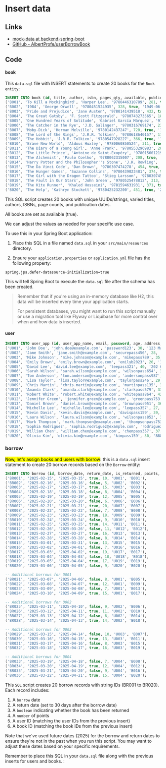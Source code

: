 # Insert data

## Links

- [mock-data at backend-spring-boot](https://github.com/AlbertProfe/pronunciationApp/tree/backend-spring-boot/backend/resources/mock-data)
- [GitHub - AlbertProfe/userBorrowBook](https://github.com/AlbertProfe/userBorrowBook)

## Code

#### book

This `data.sql` file with INSERT statements to create 20 books for the `Book` `entity`:

```sql
INSERT INTO book (id, title, author, isbn, pages_qty, available, publication_date) VALUES
('B001', 'To Kill a Mockingbird', 'Harper Lee', '9780446310789', 281, true, '1960-07-11'),
('B002', '1984', 'George Orwell', '9780451524935', 328, true, '1949-06-08'),
('B003', 'Pride and Prejudice', 'Jane Austen', '9780141439518', 432, true, '1813-01-28'),
('B004', 'The Great Gatsby', 'F. Scott Fitzgerald', '9780743273565', 180, true, '1925-04-10'),
('B005', 'One Hundred Years of Solitude', 'Gabriel García Márquez', '9780060883287', 417, true, '1967-05-30'),
('B006', 'The Catcher in the Rye', 'J.D. Salinger', '9780316769174', 234, true, '1951-07-16'),
('B007', 'Moby-Dick', 'Herman Melville', '9780142437247', 720, true, '1851-10-18'),
('B008', 'The Lord of the Rings', 'J.R.R. Tolkien', '9780618640157', 1178, true, '1954-07-29'),
('B009', 'The Hobbit', 'J.R.R. Tolkien', '9780547928227', 366, true, '1937-09-21'),
('B010', 'Brave New World', 'Aldous Huxley', '9780060850524', 311, true, '1932-01-01'),
('B011', 'The Diary of a Young Girl', 'Anne Frank', '9780553296983', 283, true, '1947-06-25'),
('B012', 'The Little Prince', 'Antoine de Saint-Exupéry', '9780156012195', 96, true, '1943-04-06'),
('B013', 'The Alchemist', 'Paulo Coelho', '9780062315007', 208, true, '1988-01-01'),
('B014', 'Harry Potter and the Philosopher''s Stone', 'J.K. Rowling', '9780747532743', 223, true, '1997-06-26'),
('B015', 'The Da Vinci Code', 'Dan Brown', '9780307474278', 454, true, '2003-03-18'),
('B016', 'The Hunger Games', 'Suzanne Collins', '9780439023481', 374, true, '2008-09-14'),
('B017', 'The Girl with the Dragon Tattoo', 'Stieg Larsson', '9780307454546', 672, true, '2005-08-01'),
('B018', 'The Fault in Our Stars', 'John Green', '9780525478812', 313, true, '2012-01-10'),
('B019', 'The Kite Runner', 'Khaled Hosseini', '9781594631931', 371, true, '2003-05-29'),
('B020', 'The Help', 'Kathryn Stockett', '9780425232200', 451, true, '2009-02-10');
```

This SQL script creates 20 books with unique UUIDs/strings, varied titles, authors, ISBNs, page counts, and publication dates. 

All books are set as available (true).

 We can adjust the values as needed for your specific use case.

To use this in your Spring Boot application:

1. Place this SQL in a file named `data.sql` in your `src/main/resources` directory.

2. Ensure your `application.properties` or `application.yml` file has the following property:

```properties
spring.jpa.defer-datasource-initialization=true
```

This will tell Spring Boot to execute the `data.sql` file after the schema has been created.

> Remember that if you're using an in-memory database like H2, this data will be inserted every time your application starts.
> 
> For persistent databases, you might want to run this script manually or use a migration tool like Flyway or Liquibase for more control over when and how data is inserted.

#### user

```sql
INSERT INTO user_app (id, user_app_name, email, password, age, address, is_archived, dob) VALUES
('U001', 'John Doe', 'john.doe@example.com', 'password123', 30, '123 Main St, Anytown, USA', false, '1995-05-15'),
('U002', 'Jane Smith', 'jane.smith@example.com', 'securepass456', 28, '456 Elm St, Somewhere, USA', false, '1997-08-22'),
('U003', 'Mike Johnson', 'mike.johnson@example.com', 'mikepass789', 35, '789 Oak Ave, Nowhere, USA', false, '1990-03-10'),
('U004', 'Emily Brown', 'emily.brown@example.com', 'emilyb2023', 26, '101 Pine Rd, Elsewhere, USA', false, '1999-11-30'),
('U005', 'David Lee', 'david.lee@example.com', 'leepass321', 40, '202 Cedar Ln, Anyplace, USA', false, '1985-07-18'),
('U006', 'Sarah Wilson', 'sarah.wilson@example.com', 'wilsonpass654', 32, '303 Birch Dr, Somewhere, USA', false, '1993-01-25'),
('U007', 'Tom Anderson', 'tom.anderson@example.com', 'andersonpass987', 45, '404 Maple Ave, Anywhere, USA', false, '1980-09-05'),
('U008', 'Lisa Taylor', 'lisa.taylor@example.com', 'taylorpass246', 29, '505 Spruce St, Someplace, USA', false, '1996-04-12'),
('U009', 'Chris Martin', 'chris.martin@example.com', 'martinpass135', 38, '606 Fir Ln, Otherplace, USA', false, '1987-12-08'),
('U010', 'Amanda Clark', 'amanda.clark@example.com', 'clarkpass579', 33, '707 Ash Rd, Thisplace, USA', false, '1992-06-20'),
('U011', 'Robert White', 'robert.white@example.com', 'whitepass864', 42, '808 Walnut St, Thatplace, USA', false, '1983-02-14'),
('U012', 'Jennifer Green', 'jennifer.green@example.com', 'greenpass753', 31, '909 Chestnut Ave, Hereplace, USA', false, '1994-10-07'),
('U013', 'Daniel Brown', 'daniel.brown@example.com', 'brownpass951', 36, '111 Sycamore Ln, Thereplace, USA', false, '1989-08-29'),
('U014', 'Michelle Lee', 'michelle.lee@example.com', 'leepass357', 27, '222 Poplar Rd, Whereplace, USA', false, '1998-03-17'),
('U015', 'Kevin Davis', 'kevin.davis@example.com', 'davispass159', 39, '333 Willow Dr, Howplace, USA', false, '1986-11-23'),
('U016', 'Laura Wilson', 'laura.wilson@example.com', 'wilsonpass852', 34, '444 Beech St, Whyplace, USA', false, '1991-05-09'),
('U017', 'Mark Thompson', 'mark.thompson@example.com', 'thompsonpass753', 41, '555 Hickory Ave, Whenplace, USA', false, '1984-01-31'),
('U018', 'Sophia Rodriguez', 'sophia.rodriguez@example.com', 'rodriguezpass951', 25, '666 Elm Ln, Whoplace, USA', false, '2000-09-14'),
('U019', 'William Chen', 'william.chen@example.com', 'chenpass357', 37, '777 Oak Rd, Whatplace, USA', false, '1988-07-26'),
('U020', 'Olivia Kim', 'olivia.kim@example.com', 'kimpass159', 30, '888 Pine Dr, Whichplace, USA', false, '1995-12-03');
```

### borrow

<mark>Now, let's assign books and users with borrow</mark>: this is a `data.sql` insert statement to create 20 borrow records based on the `Borrow` entity:

```sql
INSERT INTO borrow (id, borrow_date, return_date, is_returned, points, user_id, book_id) VALUES
('BR001', '2025-02-15', '2025-03-15', true, 10, 'U001', 'B001'),
('BR002', '2025-02-16', '2025-03-16', false, 5, 'U002', 'B002'),
('BR003', '2025-02-17', '2025-03-17', true, 15, 'U003', 'B003'),
('BR004', '2025-02-18', '2025-03-18', false, 8, 'U004', 'B004'),
('BR005', '2025-02-19', '2025-03-19', true, 12, 'U005', 'B005'),
('BR006', '2025-02-20', '2025-03-20', false, 6, 'U006', 'B006'),
('BR007', '2025-02-21', '2025-03-21', true, 20, 'U007', 'B007'),
('BR008', '2025-02-22', '2025-03-22', false, 7, 'U008', 'B008'),
('BR009', '2025-02-23', '2025-03-23', true, 18, 'U009', 'B009'),
('BR010', '2025-02-24', '2025-03-24', false, 9, 'U010', 'B010'),
('BR011', '2025-02-25', '2025-03-25', true, 14, 'U011', 'B011'),
('BR012', '2025-02-26', '2025-03-26', false, 11, 'U012', 'B012'),
('BR013', '2025-02-27', '2025-03-27', true, 16, 'U013', 'B013'),
('BR014', '2025-02-28', '2025-03-28', false, 8, 'U014', 'B014'),
('BR015', '2025-03-01', '2025-03-31', true, 13, 'U015', 'B015'),
('BR016', '2025-03-02', '2025-04-01', false, 7, 'U016', 'B016'),
('BR017', '2025-03-03', '2025-04-02', true, 19, 'U017', 'B017'),
('BR018', '2025-03-04', '2025-04-03', false, 10, 'U018', 'B018'),
('BR019', '2025-03-05', '2025-04-04', true, 17, 'U019', 'B019'),
('BR020', '2025-03-06', '2025-04-05', false, 9, 'U020', 'B020');

-- Additional borrows for U001
('BR021', '2025-03-07', '2025-04-06', false, 8, 'U001', 'B005'),
('BR022', '2025-03-08', '2025-04-07', true, 12, 'U001', 'B009'),
('BR023', '2025-03-09', '2025-04-08', false, 7, 'U001', 'B013'),
('BR024', '2025-03-10', '2025-04-09', true, 15, 'U001', 'B017'),

-- Additional borrows for U002
('BR025', '2025-03-11', '2025-04-10', false, 9, 'U002', 'B006'),
('BR026', '2025-03-12', '2025-04-11', true, 11, 'U002', 'B010'),
('BR027', '2025-03-13', '2025-04-12', false, 6, 'U002', 'B014'),
('BR028', '2025-03-14', '2025-04-13', true, 14, 'U002', 'B018'),

-- Additional borrows for U003
('BR029', '2025-03-15', '2025-04-14', false, 10, 'U003', 'B007'),
('BR030', '2025-03-16', '2025-04-15', true, 13, 'U003', 'B011'),
('BR031', '2025-03-17', '2025-04-16', false, 8, 'U003', 'B015'),
('BR032', '2025-03-18', '2025-04-17', true, 16, 'U003', 'B019'),

-- Additional borrows for U004
('BR033', '2025-03-19', '2025-04-18', false, 7, 'U004', 'B008'),
('BR034', '2025-03-20', '2025-04-19', true, 12, 'U004', 'B012'),
('BR035', '2025-03-21', '2025-04-20', false, 9, 'U004', 'B016'),
('BR036', '2025-03-22', '2025-04-21', true, 15, 'U004', 'B020');
```

This `SQL` script creates 20 borrow records with string IDs (BR001 to BR020). Each record includes:

1. A `borrow` date
2. A return date (set to 30 days after the borrow date)
3. A `boolean` indicating whether the book has been returned
4. A `number` of points
5. A user ID (matching the user IDs from the previous insert)
6. A book ID (matching the book IDs from the previous insert)

Note that we've used future dates (2025) for the borrow and return dates to ensure they're not in the past when you run this script. You may want to adjust these dates based on your specific requirements.

Remember to place this SQL in your `data.sql` file along with the previous inserts for users and books. :

